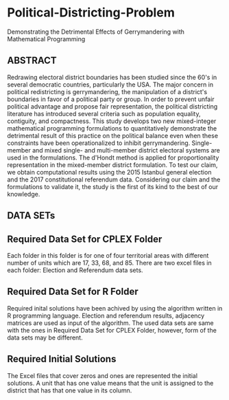 # Political-Districting-Problem
Demonstrating the Detrimental Effects of Gerrymandering with Mathematical Programming

## ABSTRACT

  Redrawing electoral district boundaries has been studied since the
  60's in several democratic countries, particularly the USA. The
  major concern in political redistricting is gerrymandering, the
  manipulation of a district's boundaries in favor of a political
  party or group. In order to prevent unfair political advantage and
  propose fair representation, the political districting literature
  has introduced several criteria such as population equality,
  contiguity, and compactness. This study develops two new
  mixed-integer mathematical programming formulations to
  quantitatively demonstrate the detrimental result of this practice
  on the political balance even when these constraints have
  been operationalized to inhibit gerrymandering. Single-member and
  mixed single- and multi-member district electoral systems are used
  in the formulations. The d'Hondt method is applied for
  proportionality representation in the mixed-member district
  formulation. To test our claim, we obtain computational results
  using the 2015 Istanbul general election and the 2017 constitutional
  referendum data. Considering our claim and the formulations to
  validate it, the study is the first of its kind to the best of our
  knowledge.

## DATA SETs

  ## Required Data Set for CPLEX Folder
  
  Each folder in this folder is for one of four territorial areas with different number of units which are 17, 33, 68, and 85.
  There are two excel files in each folder: Election and Referendum data sets. 
  
  ## Required Data Set for R Folder
  
  Required inital solutions have been achived by using the algorithm written in R programming language. Election and referendum results, adjacency matrices are used as input of the algorithm. The used data sets are same with the ones in Required Data Set for CPLEX Folder, however, form of the data sets may be different.
  
  ## Required Initial Solutions 
  
  The Excel files that cover zeros and ones are represented the initial solutions. A unit that has one value means that the unit is assigned to the district that has that one value in its column. 
  

 





